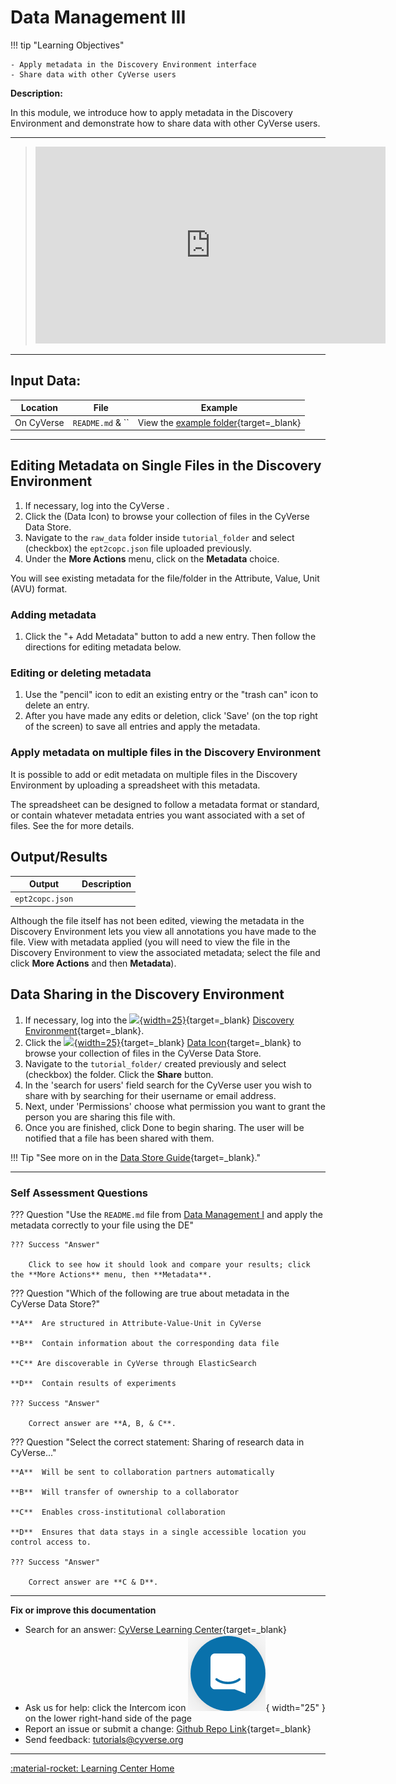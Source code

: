 [de]: assets/de/logos/deIcon.svg
[home]: assets/de/menu_items/homeIcon.svg
[data]: assets/de/menu_items/dataIcon.svg
[apps]: assets/de/menu_items/appsIcon.svg
[analysis]: assets/de/menu_items/analysisIcon.svg
[shell]: assets/de/menu_items/webshellIcon.svg
[team]: assets/de/menu_items/teamsIcon.svg
[bank]: assets/de/menu_items/bank.svg
[help]: assets/de/menu_items/helpIcon.svg

# Data Management III

!!! tip "Learning Objectives"

    - Apply metadata in the Discovery Environment interface
    - Share data with other CyVerse users

**Description:**

In this module, we introduce how to apply metadata in the Discovery Environment and demonstrate how to share data with other CyVerse users.

---
> <div class="video-container">
> <iframe width="560" height="315" src="https://www.youtube.com/embed/shqShSoTOW8" title="YouTube video player" frameborder="0" allow="accelerometer; autoplay; clipboard-write; encrypted-media; gyroscope; picture-in-picture" allowfullscreen></iframe>
> </div>

------------------------------------------------------------------------

## Input Data:

| Location | File | Example |
|--------|-------------|---------|
| On CyVerse | `README.md` & `` | View the [example folder](https://datacommons.cyverse.org/browse/iplant/home/shared/cyverse_training/cyverse_mooc){target=_blank} |                    

---------------------------------------------------------------

## Editing Metadata on Single Files in the Discovery Environment

1.  If necessary, log into the CyVerse .
2.  Click the (Data Icon) to browse your collection of files in the CyVerse Data Store.
3.  Navigate to the `raw_data` folder inside `tutorial_folder` and select (checkbox) the `ept2copc.json` file uploaded previously.
4.  Under the **More Actions** menu, click on the **Metadata** choice.

You will see existing metadata for the file/folder in the Attribute, Value, Unit (AVU) format.

### Adding metadata

1.  Click the "+ Add Metadata" button to add a new entry. Then follow the directions for editing metadata below.

### Editing or deleting metadata

1.  Use the "pencil" icon to edit an existing entry or the "trash can" icon to delete an entry.
2.  After you have made any edits or deletion, click 'Save' (on the top right of the screen) to save all entries and apply the metadata.

### Apply metadata on multiple files in the Discovery Environment

It is possible to add or edit metadata on multiple files in the Discovery Environment by uploading a spreadsheet with this metadata. 

The spreadsheet can be designed to follow a metadata format or standard, or contain whatever metadata entries you want associated with a set of files. See the for more details.

## Output/Results

| Output | Description |
|--------| --- |
| `ept2copc.json` | |

Although the file itself has not been edited, viewing the metadata in the Discovery Environment lets you view all annotations you have made to the file. View with metadata applied (you will need to view the file in the Discovery Environment to view the associated metadata; select the file and click **More Actions** and then **Metadata**).

## Data Sharing in the Discovery Environment

1.  If necessary, log into the [![][de]{width=25}](https://de.cyverse.org){target=_blank} [Discovery Environment](https://de.cyverse.org){target=_blank}.
2.  Click the [![][data]{width=25}](https://de.cyverse.org/data/){target=_blank} [Data Icon](https://de.cyverse.org/data){target=_blank} to browse your collection of files in the CyVerse Data Store.
3.  Navigate to the `tutorial_folder/` created previously and select (checkbox) the folder. Click the **Share** button.
4.  In the 'search for users' field search for the CyVerse user you wish to share with by searching for their username or email address.
5.  Next, under 'Permissions' choose what permission you want to grant the person you are sharing this file with.
6.  Once you are finished, click Done to begin sharing. The user will be notified that a file has been shared with them.

!!! Tip "See more on in the [Data Store Guide](https://learning.cyverse.org/ds/share/#share-a-filefolder-in-the-discovery-environment-with-another-cyverse-user-or-group){target=_blank}."

------------------------------------------------------------------------

### Self Assessment Questions

??? Question "Use the `README.md` file from [Data Management I](step4.md) and apply the metadata correctly to your file using the DE"

    ??? Success "Answer"

        Click to see how it should look and compare your results; click the **More Actions** menu, then **Metadata**.

??? Question "Which of the following are true about metadata in the CyVerse Data Store?"

    **A**  Are structured in Attribute-Value-Unit in CyVerse

    **B**  Contain information about the corresponding data file

    **C** Are discoverable in CyVerse through ElasticSearch

    **D**  Contain results of experiments

    ??? Success "Answer"
      
        Correct answer are **A, B, & C**.


??? Question "Select the correct statement: Sharing of research data in CyVerse..."

    **A**  Will be sent to collaboration partners automatically
  
    **B**  Will transfer of ownership to a collaborator

    **C**  Enables cross-institutional collaboration

    **D**  Ensures that data stays in a single accessible location you control access to.

    ??? Success "Answer"

        Correct answer are **C & D**.

-----------------------------------------------------------------------

**Fix or improve this documentation**

  - Search for an answer:
     [CyVerse Learning Center](https://learning.cyverse.org){target=_blank}
  - Ask us for help:
    click the Intercom icon ![Intercom](assets/intercom.png){ width="25" } on the lower right-hand side of the page
  - Report an issue or submit a change:
    [Github Repo Link](https://github.com/cyverse-learning-materials/){target=_blank}
  - Send feedback: <tutorials@cyverse.org>
  
------------------------------------------------------------------------

[:material-rocket: Learning Center Home](http://learning.cyverse.org/)
